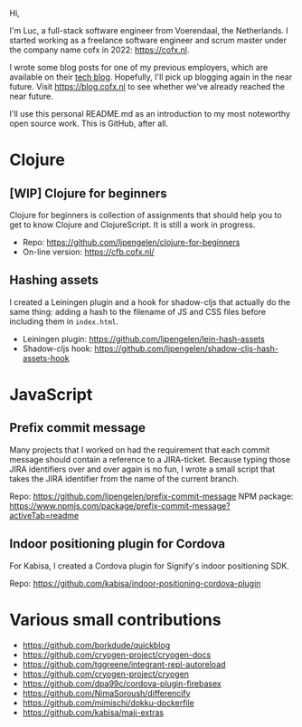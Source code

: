 Hi,

I'm Luc, a full-stack software engineer from Voerendaal, the Netherlands.
I started working as a freelance software engineer and scrum master under the company name cofx in 2022: https://cofx.nl.

I wrote some blog posts for one of my previous employers, which are available on their [tech blog](https://www.kabisa.nl/tech/). 
Hopefully, I'll pick up blogging again in the near future.
Visit https://blog.cofx.nl to see whether we've already reached the near future.

I'll use this personal README.md as an introduction to my most noteworthy open source work.
This is GitHub, after all.

# Clojure

## [WIP] Clojure for beginners

Clojure for beginners is collection of assignments that should help you to get to know Clojure and ClojureScript.
It is still a work in progress.

* Repo: https://github.com/ljpengelen/clojure-for-beginners
* On-line version: https://cfb.cofx.nl/

## Hashing assets

I created a Leiningen plugin and a hook for shadow-cljs that actually do the same thing: adding a hash to the filename of JS and CSS files before including them in `index.html`.

* Leiningen plugin: https://github.com/ljpengelen/lein-hash-assets
* Shadow-cljs hook: https://github.com/ljpengelen/shadow-cljs-hash-assets-hook

# JavaScript

## Prefix commit message

Many projects that I worked on had the requirement that each commit message should contain a reference to a JIRA-ticket.
Because typing those JIRA identifiers over and over again is no fun, I wrote a small script that takes the JIRA identifier from the name of the current branch.

Repo: https://github.com/ljpengelen/prefix-commit-message
NPM package: https://www.npmjs.com/package/prefix-commit-message?activeTab=readme

## Indoor positioning plugin for Cordova

For Kabisa, I created a Cordova plugin for Signify's indoor positioning SDK.

Repo: https://github.com/kabisa/indoor-positioning-cordova-plugin

# Various small contributions

* https://github.com/borkdude/quickblog
* https://github.com/cryogen-project/cryogen-docs
* https://github.com/tggreene/integrant-repl-autoreload
* https://github.com/cryogen-project/cryogen
* https://github.com/dpa99c/cordova-plugin-firebasex
* https://github.com/NimaSoroush/differencify
* https://github.com/mimischi/dokku-dockerfile
* https://github.com/kabisa/maji-extras
